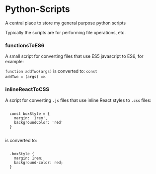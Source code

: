 # Python-Scripts

 A central place to store my general purpose python scripts
 
 Typically the scripts are for performing file operations, etc.
 
 <h3>functionsToES6</h3>
 
 A small script for converting files that use ES5 javascript to ES6, for example:
 
 <code>function addTwo(args)</code> is converted to: <code>const addTwo = (args) =></code>.
  
 <h3>inlineReactToCSS</h3>
 
  A script for converting <code>.js</code> files that use inline React styles to <code>.css</code> files:
 
 <p><code>
  const boxStyle = {
    margin: '1rem',
    backgroundColor: 'red'
  }
 </code></p>
 <p>is converted to:</p> 
  <p><code>
  .boxStyle {  
    margin: 1rem;  
    background-color: red;  
  }
 </code></p>
